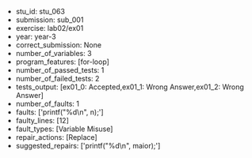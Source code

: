 - stu_id: stu_063	       
- submission: sub_001
- exercise: lab02/ex01
- year: year-3
- correct_submission: None
- number_of_variables: 3
- program_features: [for-loop] 
- number_of_passed_tests: 1
- number_of_failed_tests: 2
- tests_output: [ex01_0: Accepted,ex01_1: Wrong Answer,ex01_2: Wrong Answer]
- number_of_faults: 1
- faults: ['printf("%d\n", n);']
- faulty_lines: [12]
- fault_types: [Variable Misuse]
- repair_actions: [Replace] 
- suggested_repairs: ['printf("%d\n", maior);']
